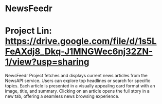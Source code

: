 # NewsFeedr
# Project Lin: https://drive.google.com/file/d/1s5LFeAXdj8_Dkq-J1MNGWec6nj32ZN-1/view?usp=sharing
NewsFeedr Project fetches and displays current news articles from the NewsAPI service. Users can explore top headlines or search for specific topics. Each article is presented in a visually appealing card format with an image, title, and summary. Clicking on an article opens the full story in a new tab, offering a seamless news browsing experience.
